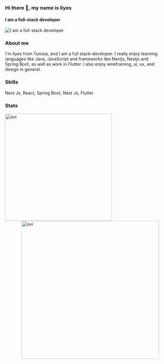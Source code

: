 ### Hi there 👋, my name is Ilyes
#### I am a full-stack developer
![I am a full-stack developer](https://media.licdn.com/dms/image/D4D16AQGG16AxPMagug/profile-displaybackgroundimage-shrink_350_1400/0/1719330300059?e=1724889600&v=beta&t=__9ZmKg7fy1_X2juCRRI27Tqkibvlipdb0dxxoain38)
### About me
I'm Ilyes from Tunisia, and I am a full stack-developer. I really enjoy learning languages like Java, JavaScript and frameworks like Nextjs, Nestjs and Spring Boot, as well as work in Flutter. I also enjoy wireframing, ui, ux, and design in general.

### Skills 
Next Js, React, Spring Boot, Nest Js, Flutter

### Stats
<p align="center">
<p><img align="left" src="https://github-readme-stats.vercel.app/api/top-langs?username=ilyesarous&show_icons=true&locale=en&layout=compact&theme=dark" width="350px" alt="ovi" /></p>
<p>&nbsp;<img align="right" src="https://github-readme-stats.vercel.app/api?username=ilyesarous&show_icons=true&locale=en&theme=dark" width="450px" alt="ovi" /></p>
</p>

